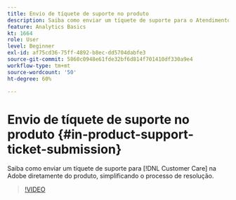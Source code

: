```yaml
---
title: Envio de tíquete de suporte no produto
description: Saiba como enviar um tíquete de suporte para o Atendimento ao cliente da Adobe diretamente do produto, agilizando o processo de resolução.
feature: Analytics Basics
kt: 1664
role: User
level: Beginner
exl-id: af75cd36-75ff-4892-b8ec-dd5704dabfe3
source-git-commit: 5860c0948e61fde32bf6d814f701410df330a9e4
workflow-type: tm+mt
source-wordcount: '50'
ht-degree: 60%

---
```


# Envio de tíquete de suporte no produto {#in-product-support-ticket-submission}

Saiba como enviar um tíquete de suporte para [!DNL Customer Care] na Adobe diretamente do produto, simplificando o processo de resolução.

>[!VIDEO](https://video.tv.adobe.com/v/3430053/?quality=12&learn=on&captions=por_br)
